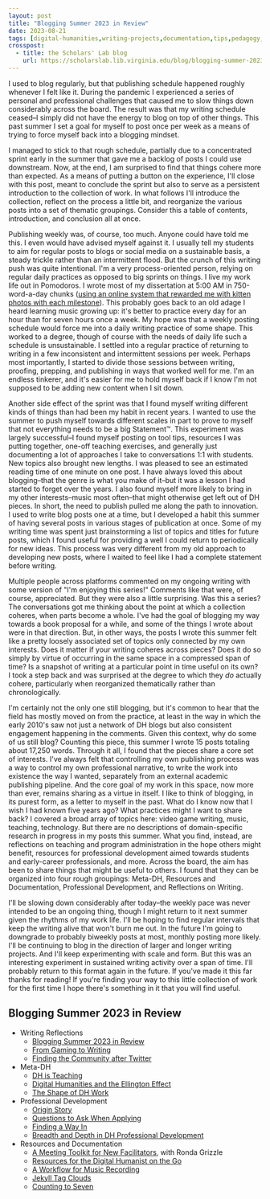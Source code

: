 ```yaml
---
layout: post
title: "Blogging Summer 2023 in Review"
date: 2023-08-21
tags: [digital-humanities,writing-projects,documentation,tips,pedagogy,resources]
crosspost:
  - title: the Scholars' Lab blog
    url: https://scholarslab.lib.virginia.edu/blog/blogging-summer-2023-in-review
---
```


I used to blog regularly, but that publishing schedule happened roughly whenever I felt like it. During the pandemic I experienced a series of personal and professional challenges that caused me to slow things down considerably across the board. The result was that my writing schedule ceased–I simply did not have the energy to blog on top of other things. This past summer I set a goal for myself to post once per week as a means of trying to force myself back into a blogging mindset. 

I managed to stick to that rough schedule, partially due to a concentrated sprint early in the summer that gave me a backlog of posts I could use downstream. Now, at the end, I am surprised to find that things cohere more than expected. As a means of putting a button on the experience, I'll close with this post, meant to conclude the sprint but also to serve as a persistent introduction to the collection of work. In what follows I'll introduce the collection, reflect on the process a little bit, and reorganize the various posts into a set of thematic groupings. Consider this a table of contents, introduction, and conclusion all at once.

Publishing weekly was, of course, too much. Anyone could have told me this. I even would have advised myself against it. I usually tell my students to aim for regular posts to blogs or social media on a sustainable basis, a steady trickle rather than an intermittent flood. But the crunch of this writing push was quite intentional. I'm a very process-oriented person, relying on regular daily practices as opposed to big sprints on things. I live my work life out in Pomodoros. I wrote most of my dissertation at 5:00 AM in 750-word-a-day chunks ([using an online system that rewarded me with kitten photos with each milestone](https://writtenkitten.co/)). This probably goes back to an old adage I heard learning music growing up: it's better to practice every day for an hour than for seven hours once a week. My hope was that a weekly posting schedule would force me into a daily writing practice of some shape. This worked to a degree, though of course with the needs of daily life such a schedule is unsustainable. I settled into a regular practice of returning to writing in a few inconsistent and intermittent sessions per week. Perhaps most importantly, I started to divide those sessions between writing, proofing, prepping, and publishing in ways that worked well for me. I'm an endless tinkerer, and it's easier for me to hold myself back if I know I'm not supposed to be adding new content when I sit down. 

Another side effect of the sprint was that I found myself writing different kinds of things than had been my habit in recent years. I wanted to use the summer to push myself towards different scales in part to prove to myself that not everything needs to be a big Statement™. This experiment was largely successful–I found myself posting on tool tips, resources I was putting together, one-off teaching exercises, and generally just documenting a lot of approaches I take to conversations 1:1 with students. New topics also brought new lengths. I was pleased to see an estimated reading time of one minute on one post. I have always loved this about blogging–that the genre is what you make of it–but it was a lesson I had started to forget over the years. I also found myself more likely to bring in my other interests–music most often–that might otherwise get left out of DH pieces. In short, the need to publish pulled me along the path to innovation. I used to write blog posts one at a time, but I developed a habit this summer of having several posts in various stages of publication at once. Some of my writing time was spent just brainstorming a list of topics and titles for future posts, which I found useful for providing a well I could return to periodically for new ideas. This process was very different from my old approach to developing new posts, where I waited to feel like I had a complete statement before writing.

Multiple people across platforms commented on my ongoing writing with some version of "I'm enjoying this series!" Comments like that were, of course, appreciated. But they were also a little surprising. Was this a series? The conversations got me thinking about the point at which a collection coheres, when parts become a whole. I've had the goal of blogging my way towards a book proposal for a while, and some of the things I wrote about were in that direction. But, in other ways, the posts I wrote this summer felt like a pretty loosely associated set of topics only connected by my own interests. Does it matter if your writing coheres across pieces? Does it do so simply by virtue of occurring in the same space in a compressed span of time? Is a snapshot of writing at a particular point in time useful on its own? I took a step back and was surprised at the degree to which they *do* actually cohere, particularly when reorganized thematically rather than chronologically. 

I'm certainly not the only one still blogging, but it's common to hear that the field has mostly moved on from the practice, at least in the way in which the early 2010's saw not just a network of DH blogs but also consistent engagement happening in the comments. Given this context, why do some of us still blog? Counting this piece, this summer I wrote 15 posts totaling about 17,250 words. Through it all, I found that the pieces share a core set of interests. I've always felt that controlling my own publishing process was a way to control my own professional narrative, to write the work into existence the way I wanted, separately from an external academic publishing pipeline. And the core goal of my work in this space, now more than ever, remains sharing as a virtue in itself. I like to think of blogging, in its purest form, as a letter to myself in the past. What do I know now that I wish I had known five years ago? What practices might I want to share back? I covered a broad array of topics here: video game writing, music, teaching, technology. But there are no descriptions of domain-specific research in progress in my posts this summer. What you find, instead, are reflections on teaching and program administration in the hope others might benefit,  resources for professional development aimed towards students and early-career professionals, and more. Across the board, the aim has been to share things that might be useful to others. I found that they can be organized into four rough groupings: Meta-DH, Resources and Documentation, Professional Development, and Reflections on Writing. 

I'll be slowing down considerably after today–the weekly pace was never intended to be an ongoing thing, though I might return to it next summer given the rhythms of my work life. I'll be hoping to find regular intervals that keep the writing alive that won't burn me out. In the future I'm going to downgrade to probably biweekly posts at most, monthly posting more likely. I'll be continuing to blog in the direction of larger and longer writing projects. And I'll keep experimenting with scale and form. But this was an interesting experiment in sustained writing activity over a span of time. I'll probably return to this format again in the future. If you've made it this far thanks for reading! If you're finding your way to this little collection of work for the first time I hope there's something in it that you will find useful.

## Blogging Summer 2023 in Review

* Writing Reflections
  * [Blogging Summer 2023 in Review](https://walshbr.com/blog/blogging-summer-2023-in-review)
  * [From Gaming to Writing](https://walshbr.com/blog/from-gaming-to-writing/)
  * [Finding the Community after Twitter](https://walshbr.com/blog/finding-the-community-after-twitter)
* Meta-DH
  * [DH is Teaching](https://walshbr.com/blog/dh-is-teaching/)
  * [Digital Humanities and the Ellington Effect](https://walshbr.com/blog/digital-humanities-and-the-ellington-effect/)
  * [The Shape of DH Work](https://walshbr.com/blog/the-shape-of-dh-work/)
* Professional Development
  * [Origin Story](https://walshbr.com/blog/origin-story/)
  * [Questions to Ask When Applying](https://walshbr.com/blog/questions-to-ask-when-applying/)
  * [Finding a Way In](https://walshbr.com/blog/finding-a-way-in/)
  * [Breadth and Depth in DH Professional Development](https://walshbr.com/blog/breadth-and-depth-in-dh-professional-development/)
* Resources and Documentation
  * [A Meeting Toolkit for New Facilitators](https://walshbr.com/blog/a-meeting-toolkit-for-new-facilitators/), with Ronda Grizzle
  * [Resources for the Digital Humanist on the Go](https://walshbr.com/blog/resources-for-the-digital-humanist-on-the-go/)
  * [A Workflow for Music Recording](https://walshbr.com/blog/a-workflow-for-remote-music-recording/)
  * [Jekyll Tag Clouds](https://walshbr.com/blog/jekyll-tag-clouds/)
  * [Counting to Seven](https://walshbr.com/blog/counting-to-seven/)